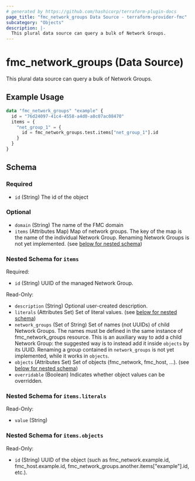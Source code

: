 ```yaml
---
# generated by https://github.com/hashicorp/terraform-plugin-docs
page_title: "fmc_network_groups Data Source - terraform-provider-fmc"
subcategory: "Objects"
description: |-
  This plural data source can query a bulk of Network Groups.
---
```


# fmc_network_groups (Data Source)

This plural data source can query a bulk of Network Groups.

## Example Usage

```terraform
data "fmc_network_groups" "example" {
  id = "76d24097-41c4-4558-a4d0-a8c07ac08470"
  items = {
    "net_group_1" = {
      id = fmc_network_groups.test.items["net_group_1"].id
    }
  }
}
```

<!-- schema generated by tfplugindocs -->
## Schema

### Required

- `id` (String) The id of the object

### Optional

- `domain` (String) The name of the FMC domain
- `items` (Attributes Map) Map of network groups. The key of the map is the name of the individual Network Group. Renaming Network Groups is not yet implemented. (see [below for nested schema](#nestedatt--items))

<a id="nestedatt--items"></a>
### Nested Schema for `items`

Required:

- `id` (String) UUID of the managed Network Group.

Read-Only:

- `description` (String) Optional user-created description.
- `literals` (Attributes Set) Set of literal values. (see [below for nested schema](#nestedatt--items--literals))
- `network_groups` (Set of String) Set of names (not UUIDs) of child Network Groups. The names must be defined in the same instance of fmc_network_groups resource. This is an auxiliary way to add a child Network Group: the suggested way is to instead add it inside `objects` by its UUID. Renaming a group contained in `network_groups` is not yet implemented, while it works in `objects`.
- `objects` (Attributes Set) Set of objects (fmc_network, fmc_host, ...). (see [below for nested schema](#nestedatt--items--objects))
- `overridable` (Boolean) Indicates whether object values can be overridden.

<a id="nestedatt--items--literals"></a>
### Nested Schema for `items.literals`

Read-Only:

- `value` (String)


<a id="nestedatt--items--objects"></a>
### Nested Schema for `items.objects`

Read-Only:

- `id` (String) UUID of the object (such as fmc_network.example.id, fmc_host.example.id, fmc_network_groups.another.items["example"].id, etc.).
